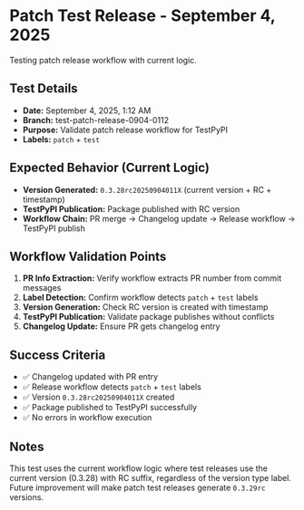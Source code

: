 # Patch Test Release - September 4, 2025

Testing patch release workflow with current logic.

## Test Details
- **Date:** September 4, 2025, 1:12 AM
- **Branch:** test-patch-release-0904-0112
- **Purpose:** Validate patch release workflow for TestPyPI
- **Labels:** `patch` + `test`

## Expected Behavior (Current Logic)
- **Version Generated:** `0.3.28rc20250904011X` (current version + RC + timestamp)
- **TestPyPI Publication:** Package published with RC version
- **Workflow Chain:** PR merge → Changelog update → Release workflow → TestPyPI publish

## Workflow Validation Points
1. **PR Info Extraction:** Verify workflow extracts PR number from commit messages
2. **Label Detection:** Confirm workflow detects `patch` + `test` labels
3. **Version Generation:** Check RC version is created with timestamp
4. **TestPyPI Publication:** Validate package publishes without conflicts
5. **Changelog Update:** Ensure PR gets changelog entry

## Success Criteria
- ✅ Changelog updated with PR entry
- ✅ Release workflow detects `patch` + `test` labels
- ✅ Version `0.3.28rc20250904011X` created
- ✅ Package published to TestPyPI successfully
- ✅ No errors in workflow execution

## Notes
This test uses the current workflow logic where test releases use the current version (0.3.28) with RC suffix, regardless of the version type label. Future improvement will make patch test releases generate `0.3.29rc` versions.
